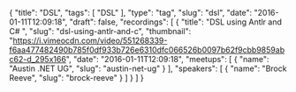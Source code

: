 {
  "title": "DSL",
  "tags": [
    "DSL"
  ],
  "type": "tag",
  "slug": "dsl",
  "date": "2016-01-11T12:09:18",
  "draft": false,
  "recordings": [
    {
      "title": "DSL using Antlr and C# ",
      "slug": "dsl-using-antlr-and-c",
      "thumbnail": "https://i.vimeocdn.com/video/551268339-f6aa477482490b785f0df933b726e6310dfc066526b0097b62f9cbb9859abc62-d_295x166",
      "date": "2016-01-11T12:09:18",
      "meetups": [
        {
          "name": "Austin .NET UG",
          "slug": "austin-net-ug"
        }
      ],
      "speakers": [
        {
          "name": "Brock Reeve",
          "slug": "brock-reeve"
        }
      ]
    }
  ]
}